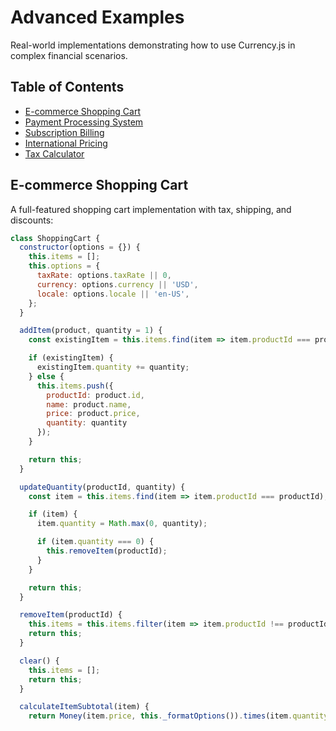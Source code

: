 # Advanced Examples

Real-world implementations demonstrating how to use Currency.js in complex financial scenarios.

## Table of Contents

- [E-commerce Shopping Cart](#e-commerce-shopping-cart)
- [Payment Processing System](#payment-processing-system)
- [Subscription Billing](#subscription-billing)
- [International Pricing](#international-pricing)
- [Tax Calculator](#tax-calculator)

## E-commerce Shopping Cart

A full-featured shopping cart implementation with tax, shipping, and discounts:

```javascript
class ShoppingCart {
  constructor(options = {}) {
    this.items = [];
    this.options = {
      taxRate: options.taxRate || 0,
      currency: options.currency || 'USD',
      locale: options.locale || 'en-US',
    };
  }

  addItem(product, quantity = 1) {
    const existingItem = this.items.find(item => item.productId === product.id);

    if (existingItem) {
      existingItem.quantity += quantity;
    } else {
      this.items.push({
        productId: product.id,
        name: product.name,
        price: product.price,
        quantity: quantity
      });
    }

    return this;
  }

  updateQuantity(productId, quantity) {
    const item = this.items.find(item => item.productId === productId);

    if (item) {
      item.quantity = Math.max(0, quantity);

      if (item.quantity === 0) {
        this.removeItem(productId);
      }
    }

    return this;
  }

  removeItem(productId) {
    this.items = this.items.filter(item => item.productId !== productId);
    return this;
  }

  clear() {
    this.items = [];
    return this;
  }

  calculateItemSubtotal(item) {
    return Money(item.price, this._formatOptions()).times(item.quantity);
```

